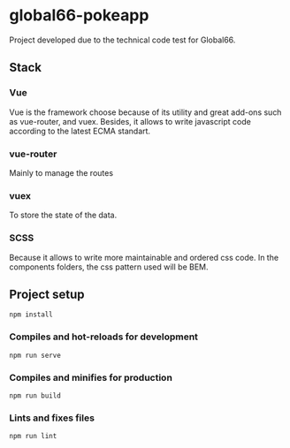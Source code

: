 # global66-pokeapp
Project developed due to the technical code test for Global66. 

## Stack

### Vue

Vue is the framework choose because of its utility and great add-ons such as vue-router, and vuex. Besides, it allows to write javascript code according to the latest ECMA standart.

### vue-router

Mainly to manage the routes

### vuex

To store the state of the data.

### SCSS

Because it allows to write more maintainable and ordered css code. In the components folders, the css pattern used will be BEM.

## Project setup
```
npm install
```

### Compiles and hot-reloads for development
```
npm run serve
```

### Compiles and minifies for production
```
npm run build
```

### Lints and fixes files
```
npm run lint
```


